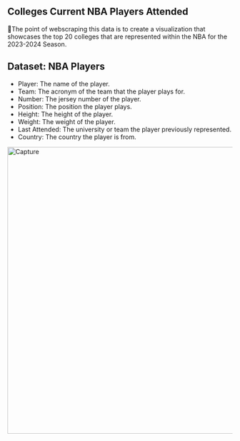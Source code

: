 ## Colleges Current NBA Players Attended

🏀The point of webscraping this data is to create a visualization that showcases the top 20 colleges that are represented within the NBA for the 2023-2024 Season.

## Dataset: NBA Players
- Player: The name of the player.
- Team: The acronym of the team that the player plays for.
- Number: The jersey number of the player.
- Position: The position the player plays.
- Height: The height of the player.
- Weight: The weight of the player.
- Last Attended: The university or team the player previously represented.
- Country: The country the player is from.
  
<img width="643" alt="Capture" src="https://github.com/user-attachments/assets/b0e0a0fe-e591-432d-b391-f697cd3d1a09">

  



